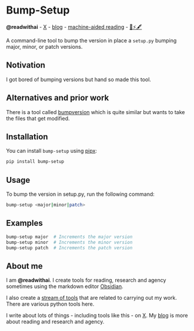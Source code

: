 # Bump-Setup
**@readwithai** - [X](https://x.com/readwithai) - [blog](https://readwithai.substack.com/) - [machine-aided reading](https://www.reddit.com/r/machineAidedReading/) - [📖](https://readwithai.substack.com/p/what-is-reading-broadly-defined
)[⚡️](https://readwithai.substack.com/s/technical-miscellany)[🖋️](https://readwithai.substack.com/p/note-taking-with-obsidian-much-of)

A command-line tool to bump the version in place a `setup.py`  bumping major, minor, or patch versions.

## Notivation
I got bored of bumping versions but hand so made this tool.

## Alternatives and prior work
There is a tool called [bumpversion](https://github.com/peritus/bumpversion) which is quite similar but wants to take the files that get modified.


## Installation
You can install `bump-setup`  using [pipx](https://github.com/pypa/pipx):

```bash
pip install bump-setup
```
## Usage
To bump the version in setup.py, run the following command:
```bash
bump-setup <major|minor|patch>
```
## Examples
```bash
bump-setup major  # Increments the major version
bump-setup minor  # Increments the minor version
bump-setup patch  # Increments the patch version
```

## About me
I am **@readwithai**. I create tools for reading, research and agency sometimes using the markdown editor [Obsidian](https://readwithai.substack.com/p/what-exactly-is-obsidian).

I also create a [stream of tools](https://readwithai.substack.com/p/my-productivity-tools) that are related to carrying out my work. There are various python tools here.

I write about lots of things - including tools like this - on [X](https://x.com/readwithai).
My [blog](https://readwithai.substack.com/) is more about reading and research and agency.
